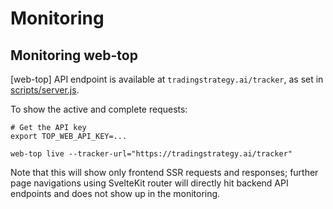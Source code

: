 # Monitoring

## Monitoring  web-top

[web-top] API endpoint is available at `tradingstrategy.ai/tracker`,
as set in [scripts/server.js](../scripts/server.js).

To show the active and complete requests:

```shell
# Get the API key
export TOP_WEB_API_KEY=...

web-top live --tracker-url="https://tradingstrategy.ai/tracker"
```

Note that this will show only frontend SSR requests and responses;
further page navigations using SvelteKit router will directly
hit backend API endpoints and does not show up in the monitoring.



